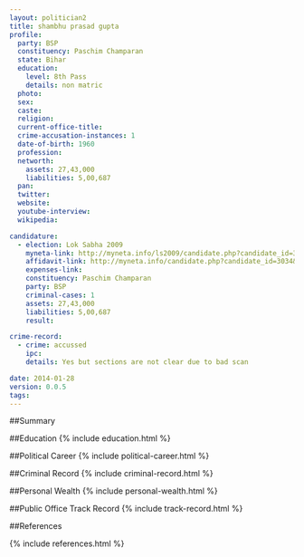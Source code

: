 ```yaml
---
layout: politician2
title: shambhu prasad gupta
profile: 
  party: BSP
  constituency: Paschim Champaran
  state: Bihar
  education: 
    level: 8th Pass
    details: non matric
  photo: 
  sex: 
  caste: 
  religion: 
  current-office-title: 
  crime-accusation-instances: 1
  date-of-birth: 1960
  profession: 
  networth: 
    assets: 27,43,000
    liabilities: 5,00,687
  pan: 
  twitter: 
  website: 
  youtube-interview: 
  wikipedia: 

candidature: 
  - election: Lok Sabha 2009
    myneta-link: http://myneta.info/ls2009/candidate.php?candidate_id=3034
    affidavit-link: http://myneta.info/candidate.php?candidate_id=3034&scan=original
    expenses-link: 
    constituency: Paschim Champaran 
    party: BSP
    criminal-cases: 1
    assets: 27,43,000
    liabilities: 5,00,687
    result:  

crime-record: 
  - crime: accussed
    ipc: 
    details: Yes but sections are not clear due to bad scan 

date: 2014-01-28
version: 0.0.5
tags: 
---
```

##Summary


##Education
{% include education.html %}


##Political Career
{% include political-career.html %}


##Criminal Record
{% include criminal-record.html %}


##Personal Wealth
{% include personal-wealth.html %}


##Public Office Track Record
{% include track-record.html %}


##References


{% include references.html %}